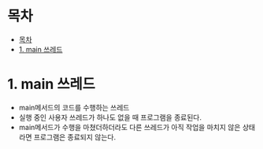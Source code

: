 # 목차
- [목차](#목차)
- [1. main 쓰레드](#1-main-쓰레드)


# 1. main 쓰레드
- main메서드의 코드를 수행하는 쓰레드
- 실행 중인 사용자 쓰레드가 하나도 없을 때 프로그램을 종료된다.
- main메서드가 수행을 마쳤더하더라도 다른 쓰레드가 아직 작업을 마치지 않은 상태라면 프로그램은 종료되지 않는다.